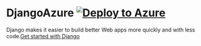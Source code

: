 # DjangoAzure [![Deploy to Azure](http://azuredeploy.net/deploybutton.png)](https://azuredeploy.net/)

Django makes it easier to build better Web apps more quickly and with less code.[Get started with Django](https://www.djangoproject.com/start/)

